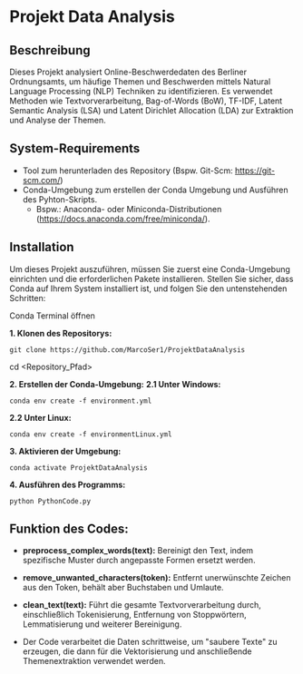 # Projekt Data Analysis

## Beschreibung
Dieses Projekt analysiert Online-Beschwerdedaten des Berliner Ordnungsamts, um häufige Themen und Beschwerden mittels Natural Language Processing (NLP) Techniken zu identifizieren. Es verwendet Methoden wie Textvorverarbeitung, Bag-of-Words (BoW), TF-IDF, Latent Semantic Analysis (LSA) und Latent Dirichlet Allocation (LDA) zur Extraktion und Analyse der Themen.

## System-Requirements
- Tool zum herunterladen des Repository (Bspw. Git-Scm: https://git-scm.com/)
- Conda-Umgebung zum erstellen der Conda Umgebung und Ausführen des Pyhton-Skripts.
  - Bspw.: Anaconda- oder Miniconda-Distributionen (https://docs.anaconda.com/free/miniconda/).

## Installation
Um dieses Projekt auszuführen, müssen Sie zuerst eine Conda-Umgebung einrichten und die erforderlichen Pakete installieren. Stellen Sie sicher, dass Conda auf Ihrem System installiert ist, und folgen Sie den untenstehenden Schritten:

Conda Terminal öffnen

**1. Klonen des Repositorys:**
```
git clone https://github.com/MarcoSer1/ProjektDataAnalysis
```
cd <Repository_Pfad>

**2. Erstellen der Conda-Umgebung:**
**2.1 Unter Windows:**
```
conda env create -f environment.yml
```
**2.2 Unter Linux:**
```
conda env create -f environmentLinux.yml
```
**3. Aktivieren der Umgebung:**
```
conda activate ProjektDataAnalysis
```
**4. Ausführen des Programms:**
```
python PythonCode.py
```
## Funktion des Codes:

- **preprocess_complex_words(text):** Bereinigt den Text, indem spezifische Muster durch angepasste Formen ersetzt werden.

- **remove_unwanted_characters(token):** Entfernt unerwünschte Zeichen aus den Token, behält aber Buchstaben und Umlaute.

- **clean_text(text):** Führt die gesamte Textvorverarbeitung durch, einschließlich Tokenisierung, Entfernung von Stoppwörtern, Lemmatisierung und weiterer Bereinigung.

- Der Code verarbeitet die Daten schrittweise, um "saubere Texte" zu erzeugen, die dann für die Vektorisierung und anschließende Themenextraktion verwendet werden.

